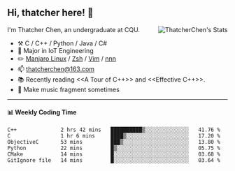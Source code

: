 ## Hi, thatcher here! :wave:

<img align="right" src="https://github-readme-stats.vercel.app/api?username=thatcherchen&title_color=333&text_color=777" alt="ThatcherChen's Stats" >

I'm Thatcher Chen, an undergraduate at CQU.

- :hammer_and_pick:  C / C++ / Python / Java / C# 
- :seedling:  Major in IoT Engineering
- :pencil2: [Manjaro Linux](https://github.com/manjaro) / [Zsh](https://github.com/zsh-users/zsh) / [Vim](https://github.com/vim/vim) / [nnn](https://github.com/jarun/nnn)
- :mailbox: thatcherchen@163.com
- :books: Recently reading <<A Tour of C++>> and <<Effective C++>>.
- :musical_keyboard: Make music fragment sometimes

---

#### :bar_chart: Weekly Coding Time

<!--START_SECTION:waka-->

```text
C++              2 hrs 42 mins   ██████████▒░░░░░░░░░░░░░░   41.76 %
C                1 hr 6 mins     ████▒░░░░░░░░░░░░░░░░░░░░   17.20 %
ObjectiveC       53 mins         ███▒░░░░░░░░░░░░░░░░░░░░░   13.80 %
Python           22 mins         █▒░░░░░░░░░░░░░░░░░░░░░░░   05.75 %
CMake            14 mins         █░░░░░░░░░░░░░░░░░░░░░░░░   03.68 %
GitIgnore file   14 mins         █░░░░░░░░░░░░░░░░░░░░░░░░   03.64 %
```

<!--END_SECTION:waka-->
